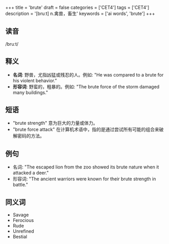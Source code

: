 +++
title = 'brute'
draft = false
categories = ['CET4']
tags = ['CET4']
description = '[bruːt] n.禽兽，畜生'
keywords = ['ai words', 'brute']
+++

## 读音
/bruːt/

## 释义
- **名词**: 野兽，尤指凶猛或残忍的人。例如: "He was compared to a brute for his violent behavior."
- **形容词**: 野蛮的，粗暴的。例如: "The brute force of the storm damaged many buildings."

## 短语
- "brute strength" 意为巨大的力量或体力。
- "brute force attack" 在计算机术语中，指的是通过尝试所有可能的组合来破解密码的方法。

## 例句
- 名词: "The escaped lion from the zoo showed its brute nature when it attacked a deer."
- 形容词: "The ancient warriors were known for their brute strength in battle."

## 同义词
- Savage
- Ferocious
- Rude
- Unrefined
- Bestial
